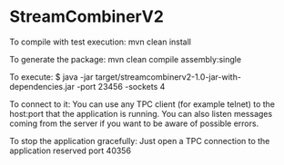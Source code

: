 # StreamCombinerV2

To compile with test execution:
mvn clean install

To generate the package:
mvn clean compile assembly:single

To execute:
$ java -jar target/streamcombinerv2-1.0-jar-with-dependencies.jar -port 23456 -sockets 4

To connect to it:
You can use any TPC client (for example telnet) to the host:port that the application is running. You can also listen messages coming from the server if you want to be aware of possible errors.

To stop the application gracefully:
Just open a TPC connection to the application reserved port 40356

